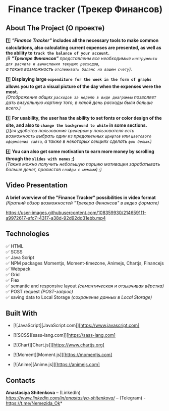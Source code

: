 <h1 align="center">Finance tracker (Трекер Финансов)</h1>
<h2>About The Project (О проекте)</h2>

1️⃣ ***"Finance Tracker"*  includes all the necessary tools to make common calculations, also calculating current expenses are presented,
as well as the ability to `track the balance of your account`.**   
*(В **"Трекере Финансов"** представлены все необходимые `инструменты для расчета и вычисления текущих расходов`,   
а также возможность `отслеживать баланс на вашем счету`).*

2️⃣ **Displaying large `expenditure for the week in the form of graphs` allows you to get a visual picture of the day when the expenses were the most.**    
*(Отображение общих `расходов за неделю в виде диаграммы` позволяет дать визуальную картину того, в какой день расходы были больше всего.)*

3️⃣ **For usability, the user has the ability to set fonts or color design of the site, and also to `change the background to white` in some sections.**    
*(Для удобства пользования трекером у пользователя есть возможность выбрать один из предоженных `шрифтов` или `цветового оформления сайта`, а также в некоторых секциях сделать `фон белым`.)*

4️⃣ **You can also get some motivation to earn more money by scrolling through the `slides with memes` ;)**    
*(Также можно получить небольшую порцию мотивации зарабатывать больше денег, пролистав `слайды с мемами`) ;)*



<h2>Video Presentation</h2>

**A brief overview of the "Finance Tracker" possibilities in video format**    
*(Краткий обзор возможностей "Трекера Финансов" в видео формате)*



https://user-images.githubusercontent.com/108359930/214659111-a9972617-afc7-4317-a38d-92d92dd31ebb.mp4




<h2>Technologies</h2>

:white_check_mark: HTML    
:white_check_mark: SCSS      
:white_check_mark: Java Script   
:white_check_mark: NPM packages Momentjs, Moment-timezone, Animejs, Chartjs, Financejs    
:white_check_mark: Webpack    
:white_check_mark: Grid    
:white_check_mark: Flex    
:white_check_mark: semantic and responsive layout *(семантическая и отзывчивая вёрстка)*    
:white_check_mark: POST request *(POST-запрос)*   
:white_check_mark: saving data to Local Storage *(сохранение данных в Local Storage)*    

<h2>Built With</h2>

* [![JavaScript][JavaScript.com]][https://www.javascript.com]    

* [![SCSS][sass-lang.com]][https://sass-lang.com]  

* [![Chart][Chart.js]][https://www.chartjs.org]  

* [![Moment][Moment.js]][https://momentjs.com]    

* [![Anime][Anime.js]][https://animejs.com]




<h2>Contacts</h2>

**Anastasiya Shitenkova** – (LinkedIn) *https://www.linkedin.com/in/anastasiya-shitenkova/* – (Telegram) - https://t.me/Nemezida_Ok*

<!-- **Olga Bulgakova** – (LinkedIn) *https://www.linkedin.com/in/olga-bulgakova-014254243/* – (E-mail) - oska43@mai.ru*>

